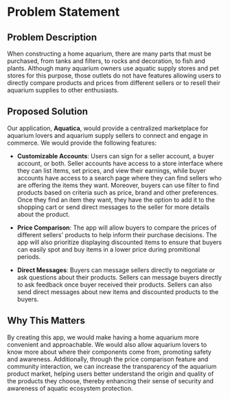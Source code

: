 # Problem Statement

## Problem Description

When constructing a home aquarium, there are many parts that must be purchased, from tanks and filters, to rocks and decoration, to fish and plants. Although many aquarium owners use aquatic supply stores and pet stores for this purpose, those outlets do not have features allowing users to directly compare products and prices from different sellers or to resell their aquarium supplies to other enthusiasts.

## Proposed Solution

Our application, **Aquatica**, would provide a centralized marketplace for aquarium lovers and aquarium supply sellers to connect and engage in commerce. We would provide the following features:

- **Customizable Accounts**: Users can sign for a seller account, a buyer account, or both. Seller accounts have access to a store interface where they can list items, set prices, and view their earnings, while buyer accounts have access to a search page where they can find sellers who are offering the items they want. Moreover, buyers can use filter to find products based on criteria such as price, brand and other preferences. Once they find an item they want, they have the option to add it to the shopping cart or send direct messages to the seller for more details about the product. 

- **Price Comparison**: The app will allow buyers to compare the prices of different sellers' products to help inform their purchase decisions. The app will also prioritize displaying discounted items to ensure that buyers can easily spot and buy items in a lower price during promitional periods.

- **Direct Messages**: Buyers can message sellers directly to negotiate or ask questions about their products. Sellers can message buyers directly to ask feedback once buyer received their products. Sellers can also send direct messages about new items and discounted products to the buyers.

## Why This Matters

By creating this app, we would make having a home aquarium more convenient and approachable. We would also allow aquarium lovers to know more about where their components come from, promoting safety and awareness. Additionally, through the price comparison feature and community interaction, we can increase the transparency of the aquarium product market, helping users better understand the origin and quality of the products they choose, thereby enhancing their sense of security and awareness of aquatic ecosystem protection.
